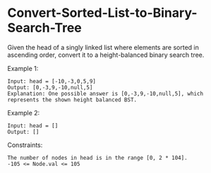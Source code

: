 # Convert-Sorted-List-to-Binary-Search-Tree

Given the head of a singly linked list where elements are sorted in ascending order, convert it to a 
height-balanced
 binary search tree.

Example 1:
```
Input: head = [-10,-3,0,5,9]
Output: [0,-3,9,-10,null,5]
Explanation: One possible answer is [0,-3,9,-10,null,5], which represents the shown height balanced BST.
```
Example 2:
```
Input: head = []
Output: []
 ```

Constraints:
```
The number of nodes in head is in the range [0, 2 * 104].
-105 <= Node.val <= 105
```

